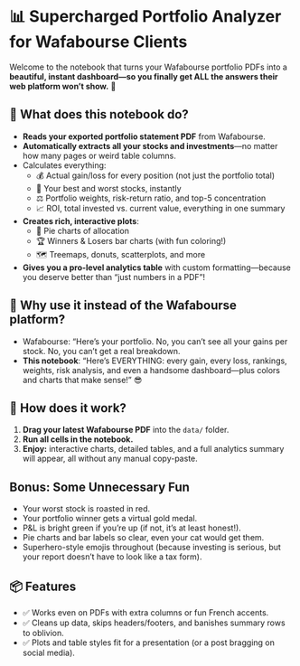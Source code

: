 # 📊 Supercharged Portfolio Analyzer for Wafabourse Clients

Welcome to the notebook that turns your Wafabourse portfolio PDFs into a **beautiful, instant dashboard—so you finally get ALL the answers their web platform won’t show.** 🚀

## 🚦 What does this notebook do?

- **Reads your exported portfolio statement PDF** from Wafabourse.
- **Automatically extracts all your stocks and investments**—no matter how many pages or weird table columns.
- Calculates everything:
    - 💰 Actual gain/loss for every position (not just the portfolio total)
    - 🎯 Your best and worst stocks, instantly
    - ⚖️ Portfolio weights, risk-return ratio, and top-5 concentration
    - 📈 ROI, total invested vs. current value, everything in one summary
- **Creates rich, interactive plots**:
    - 🍩 Pie charts of allocation
    - 🏆 Winners & Losers bar charts (with fun coloring!)
    - 🗺 Treemaps, donuts, scatterplots, and more
- **Gives you a pro-level analytics table** with custom formatting—because you deserve better than “just numbers in a PDF”!

## 🤔 Why use it instead of the Wafabourse platform?

- Wafabourse: “Here’s your portfolio. No, you can’t see all your gains per stock. No, you can’t get a real breakdown.
- **This notebook**: “Here’s EVERYTHING: every gain, every loss, rankings, weights, risk analysis, and even a handsome dashboard—plus colors and charts that make sense!” 😎

## 🧪 How does it work?

1. **Drag your latest Wafabourse PDF** into the `data/` folder.
2. **Run all cells in the notebook.**
3. **Enjoy:** interactive charts, detailed tables, and a full analytics summary will appear, all without any manual copy-paste.

## Bonus: Some Unnecessary Fun
- Your worst stock is roasted in red.
- Your portfolio winner gets a virtual gold medal.
- P&L is bright green if you’re up (if not, it’s at least honest!).
- Pie charts and bar labels so clear, even your cat would get them.
- Superhero-style emojis throughout (because investing is serious, but your report doesn’t have to look like a tax form).

## 📦 Features

- ✅ Works even on PDFs with extra columns or fun French accents.
- ✅ Cleans up data, skips headers/footers, and banishes summary rows to oblivion.
- ✅ Plots and table styles fit for a presentation (or a post bragging on social media).
